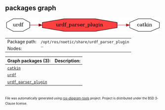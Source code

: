 <!--
File was automatically generated using 'ros-diagram-tools' project.
Project is distributed under the BSD 3-Clause license.
-->

## packages graph

[![urdf_parser_plugin](urdf_parser_plugin.png "urdf_parser_plugin")](urdf_parser_plugin.png)

|     |     |
| --- | --- |
| Package path: | `/opt/ros/noetic/share/urdf_parser_plugin` |
| Nodes: | `` |


| Graph packages (3): | Description: |
| ------------------- | ------------ |
| [`catkin`](catkin.md) |  |
| [`urdf`](urdf.md) |  |
| [`urdf_parser_plugin`](urdf_parser_plugin.md) |  |


</br>
<font size="1">
File was automatically generated using <a href="https://github.com/anetczuk/ros-diagram-tools"><i>ros-diagram-tools</i></a> project.
Project is distributed under the BSD 3-Clause license.
</font>
